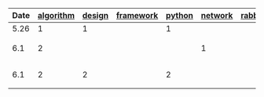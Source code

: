 |  Date   | [algorithm](algorithm)  | [design](design)  | [framework](framework)  | [python](python)  | [network](network)  | [rabbitmq](rabbitmq)  | [redis](redis)  |  [system](system)  |  [mysql](mysql)  |   [leetcode](https://leetcode-cn.com/)  | 
|  ----   |  ----   |  ----   |  ----   |  ----   |  ----   |  ----   |  ----   |  ----   |  ----   | ----   |
| 5.26    | 1 | 1 |  | 1 |  |  | 1 | 1 | 1 |  |
| 6.1    | 2 |  |  |  | 1 |  |  |  |  | [矩阵中的路径](https://leetcode-cn.com/problems/ju-zhen-zhong-de-lu-jing-lcof/) |
| 6.1    | 2 | 2 |  | 2 |  |  |  | 2 |  | [机器人的运动范围](https://leetcode-cn.com/problems/ji-qi-ren-de-yun-dong-fan-wei-lcof//) |